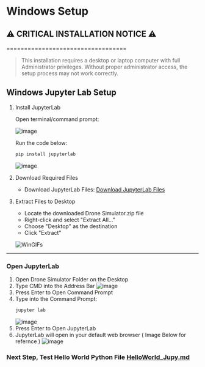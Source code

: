 # Windows Setup

## ⚠️ **CRITICAL INSTALLATION NOTICE** ⚠️
==================================
> This installation requires a desktop or laptop computer with full Administrator privileges. Without proper administrator access, the setup process may not work correctly.

## Windows Jupyter Lab Setup

1. Install JupyterLab

   Open terminal/command prompt:


   ![image](https://github.com/user-attachments/assets/8c573a20-fa64-41d8-bcbe-d7c848c9332f)
   
   Run the code below:
   ```bash
   pip install jupyterlab
   ```
   
   ![image](https://github.com/user-attachments/assets/9479a111-2aa9-4954-9a74-f0821a2c59e4)


2. Download Required Files
   - Download JupyterLab Files: [Download JupyterLab Files](https://raw.githubusercontent.com/10botics/codrone-simulator/refs/heads/main/Drone%20Simulator.zip)

3. Extract Files to Desktop
   - Locate the downloaded Drone Simulator.zip file
   - Right-click and select "Extract All..."
   - Choose "Desktop" as the destination
   - Click "Extract"

   ![WinGIFs](https://github.com/user-attachments/assets/5a383d8e-7fb0-4289-be50-b99f4dc9a9c4)


---
### Open JupyterLab
1. Open Drone Simulator Folder on the Desktop
2. Type CMD into the Address Bar
   ![image](https://github.com/user-attachments/assets/2fe6ddbe-7104-402b-a691-0ab9253e5d16)
3. Press Enter to Open Command Prompt
4. Type into the Command Prompt:
   ```bash
   jupyter lab
   ```
   ![image](https://github.com/user-attachments/assets/499c6661-c4eb-411f-8406-16fdcd1e580b)
5. Press Enter to Open JupyterLab
6. JupyterLab will open in your default web browser ( Image Below for refernce )
   ![image](https://github.com/user-attachments/assets/4fd82f05-199c-4012-8fc2-6df15a7990fe)

   


### Next Step, Test Hello World Python File [HelloWorld_Jupy.md](./HelloWorld_Jupy.md)